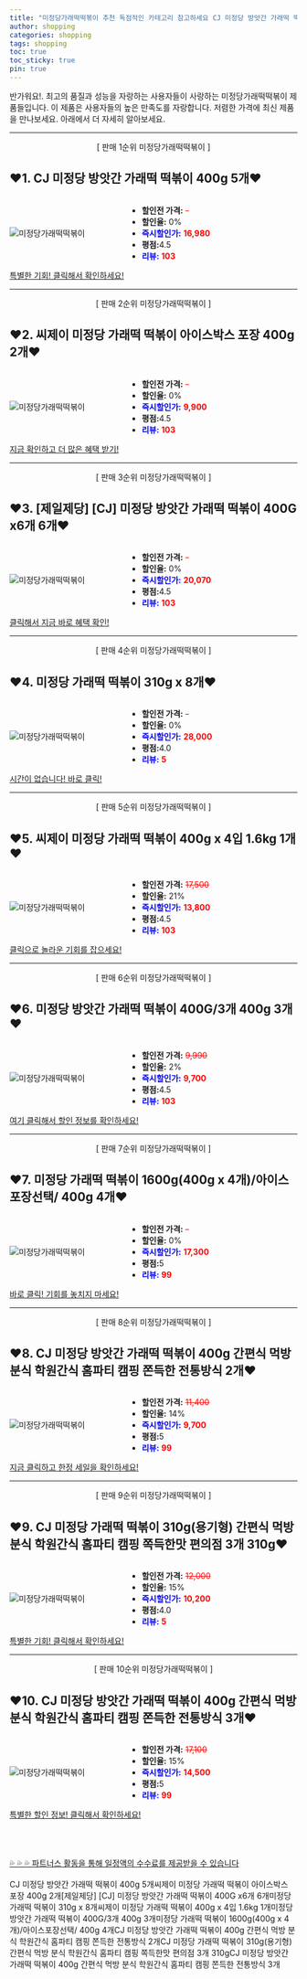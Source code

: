 ```yaml
---
title: "미정당가래떡떡볶이 추천 독점적인 카테고리 참고하세요 CJ 미정당 방앗간 가래떡 떡볶이"
author: shopping
categories: shopping
tags: shopping
toc: true
toc_sticky: true
pin: true
---
```

반가워요!. 최고의 품질과 성능을 자랑하는 사용자들이 사랑하는 미정당가래떡떡볶이 제품들입니다. 이 제품은 사용자들의 높은 만족도를 자랑합니다. 저렴한 가격에 최신 제품을 만나보세요. 아래에서 더 자세히 알아보세요.

---
<p class="toplist" style="margin: 0 auto; display: block; width: fit-content;">[ 판매 1순위 미정당가래떡떡볶이 ]</p>

<h2><strong>❤️1. CJ 미정당 방앗간 가래떡 떡볶이 400g 5개❤️</strong></h2>

<div style="display: flex; align-items: center;">
    <div style="flex: 0.4;">
        <img src="https://thumbnail6.coupangcdn.com/thumbnails/remote/230x230ex/image/vendor_inventory/e073/871f50163244f710ade2c79d911a981a6e1cae41570e90f06da2e384b1bc.jpg" alt="미정당가래떡떡볶이" style="max-width: 100%;">
    </div>
    <div style="flex: 0.6; margin-left: 10px;">
        <ul>
            <li><strong>할인전 가격:</strong> <del style="color: red;">-</del></li>
            <li><strong>할인율:</strong> 0%</li>
            <li><span style='color:blue'><strong>즉시할인가:</strong></span> <span style='color:red'><strong>16,980</strong></span></li>
            <li><strong>평점:</strong>4.5</li>
            <li><span style='color:blue'><strong>리뷰:</strong></span> <span style='color:red'><strong>103</strong></span></li>
        </ul>
    </div>
</div>
<div class="center">
    <a href="https://selin100587.github.io?lptag=AF9450613&subid=githubio&pageKey=7186685918&traceid=V0-153&itemId=19592476713&vendorItemId=85656558660" class="myButton">
        특별한 기회! 클릭해서 확인하세요!
    </a>
</div>


---
<p class="toplist" style="margin: 0 auto; display: block; width: fit-content;">[ 판매 2순위 미정당가래떡떡볶이 ]</p>

<h2><strong>❤️2. 씨제이 미정당 가래떡 떡볶이 아이스박스 포장 400g 2개❤️</strong></h2>

<div style="display: flex; align-items: center;">
    <div style="flex: 0.4;">
        <img src="https://thumbnail10.coupangcdn.com/thumbnails/remote/230x230ex/image/vendor_inventory/9226/c32a99280c870ba0a68966a99ebda7a2212d16345f49a6cab6fc609813e2.jpg" alt="미정당가래떡떡볶이" style="max-width: 100%;">
    </div>
    <div style="flex: 0.6; margin-left: 10px;">
        <ul>
            <li><strong>할인전 가격:</strong> <del style="color: red;">-</del></li>
            <li><strong>할인율:</strong> 0%</li>
            <li><span style='color:blue'><strong>즉시할인가:</strong></span> <span style='color:red'><strong>9,900</strong></span></li>
            <li><strong>평점:</strong>4.5</li>
            <li><span style='color:blue'><strong>리뷰:</strong></span> <span style='color:red'><strong>103</strong></span></li>
        </ul>
    </div>
</div>
<div class="center">
    <a href="https://selin100587.github.io?lptag=AF9450613&subid=githubio&pageKey=7186685918&traceid=V0-153&itemId=23342289517&vendorItemId=90373746005" class="myButton">
        지금 확인하고 더 많은 혜택 받기!
    </a>
</div>


---
<p class="toplist" style="margin: 0 auto; display: block; width: fit-content;">[ 판매 3순위 미정당가래떡떡볶이 ]</p>

<h2><strong>❤️3. [제일제당] [CJ] 미정당 방앗간 가래떡 떡볶이 400G x6개 6개❤️</strong></h2>

<div style="display: flex; align-items: center;">
    <div style="flex: 0.4;">
        <img src="https://thumbnail6.coupangcdn.com/thumbnails/remote/230x230ex/image/vendor_inventory/e073/871f50163244f710ade2c79d911a981a6e1cae41570e90f06da2e384b1bc.jpg" alt="미정당가래떡떡볶이" style="max-width: 100%;">
    </div>
    <div style="flex: 0.6; margin-left: 10px;">
        <ul>
            <li><strong>할인전 가격:</strong> <del style="color: red;">-</del></li>
            <li><strong>할인율:</strong> 0%</li>
            <li><span style='color:blue'><strong>즉시할인가:</strong></span> <span style='color:red'><strong>20,070</strong></span></li>
            <li><strong>평점:</strong>4.5</li>
            <li><span style='color:blue'><strong>리뷰:</strong></span> <span style='color:red'><strong>103</strong></span></li>
        </ul>
    </div>
</div>
<div class="center">
    <a href="https://selin100587.github.io?lptag=AF9450613&subid=githubio&pageKey=7186685918&traceid=V0-153&itemId=17944800667&vendorItemId=85656585064" class="myButton">
        클릭해서 지금 바로 혜택 확인!
    </a>
</div>


---
<p class="toplist" style="margin: 0 auto; display: block; width: fit-content;">[ 판매 4순위 미정당가래떡떡볶이 ]</p>

<h2><strong>❤️4. 미정당 가래떡 떡볶이 310g x 8개❤️</strong></h2>

<div style="display: flex; align-items: center;">
    <div style="flex: 0.4;">
        <img src="https://thumbnail10.coupangcdn.com/thumbnails/remote/230x230ex/image/vendor_inventory/03a8/f4d261ad838219a85a30f8f0751157282649859803c0fafaeeab4ddd8605.jpg" alt="미정당가래떡떡볶이" style="max-width: 100%;">
    </div>
    <div style="flex: 0.6; margin-left: 10px;">
        <ul>
            <li><strong>할인전 가격:</strong> <del style="color: red;">-</del></li>
            <li><strong>할인율:</strong> 0%</li>
            <li><span style='color:blue'><strong>즉시할인가:</strong></span> <span style='color:red'><strong>28,000</strong></span></li>
            <li><strong>평점:</strong>4.0</li>
            <li><span style='color:blue'><strong>리뷰:</strong></span> <span style='color:red'><strong>5</strong></span></li>
        </ul>
    </div>
</div>
<div class="center">
    <a href="https://selin100587.github.io?lptag=AF9450613&subid=githubio&pageKey=7706140788&traceid=V0-153&itemId=20644873494&vendorItemId=87718357707" class="myButton">
        시간이 없습니다! 바로 클릭!
    </a>
</div>


---
<p class="toplist" style="margin: 0 auto; display: block; width: fit-content;">[ 판매 5순위 미정당가래떡떡볶이 ]</p>

<h2><strong>❤️5. 씨제이 미정당 가래떡 떡볶이 400g x 4입 1.6kg 1개❤️</strong></h2>

<div style="display: flex; align-items: center;">
    <div style="flex: 0.4;">
        <img src="https://thumbnail7.coupangcdn.com/thumbnails/remote/230x230ex/image/vendor_inventory/cf66/2b81510dd577d64a5971eaa9e27dcc62e2c38fa9af110ae6466652f92bc6.jpg" alt="미정당가래떡떡볶이" style="max-width: 100%;">
    </div>
    <div style="flex: 0.6; margin-left: 10px;">
        <ul>
            <li><strong>할인전 가격:</strong> <del style="color: red;">17,500</del></li>
            <li><strong>할인율:</strong> 21%</li>
            <li><span style='color:blue'><strong>즉시할인가:</strong></span> <span style='color:red'><strong>13,800</strong></span></li>
            <li><strong>평점:</strong>4.5</li>
            <li><span style='color:blue'><strong>리뷰:</strong></span> <span style='color:red'><strong>103</strong></span></li>
        </ul>
    </div>
</div>
<div class="center">
    <a href="https://selin100587.github.io?lptag=AF9450613&subid=githubio&pageKey=7186685918&traceid=V0-153&itemId=19452851505&vendorItemId=86563518072" class="myButton">
        클릭으로 놀라운 기회를 잡으세요!
    </a>
</div>


---
<p class="toplist" style="margin: 0 auto; display: block; width: fit-content;">[ 판매 6순위 미정당가래떡떡볶이 ]</p>

<h2><strong>❤️6. 미정당 방앗간 가래떡 떡볶이 400G/3개 400g 3개❤️</strong></h2>

<div style="display: flex; align-items: center;">
    <div style="flex: 0.4;">
        <img src="https://thumbnail10.coupangcdn.com/thumbnails/remote/230x230ex/image/vendor_inventory/46e0/02bde4526f87d6a290dad80740978361a04522b9cab1813f6276d32b1537.jpg" alt="미정당가래떡떡볶이" style="max-width: 100%;">
    </div>
    <div style="flex: 0.6; margin-left: 10px;">
        <ul>
            <li><strong>할인전 가격:</strong> <del style="color: red;">9,990</del></li>
            <li><strong>할인율:</strong> 2%</li>
            <li><span style='color:blue'><strong>즉시할인가:</strong></span> <span style='color:red'><strong>9,700</strong></span></li>
            <li><strong>평점:</strong>4.5</li>
            <li><span style='color:blue'><strong>리뷰:</strong></span> <span style='color:red'><strong>103</strong></span></li>
        </ul>
    </div>
</div>
<div class="center">
    <a href="https://selin100587.github.io?lptag=AF9450613&subid=githubio&pageKey=7186685918&traceid=V0-153&itemId=21134784734&vendorItemId=88196472727" class="myButton">
        여기 클릭해서 할인 정보를 확인하세요!
    </a>
</div>


---
<p class="toplist" style="margin: 0 auto; display: block; width: fit-content;">[ 판매 7순위 미정당가래떡떡볶이 ]</p>

<h2><strong>❤️7. 미정당 가래떡 떡볶이 1600g(400g x 4개)/아이스포장선택/ 400g 4개❤️</strong></h2>

<div style="display: flex; align-items: center;">
    <div style="flex: 0.4;">
        <img src="https://thumbnail10.coupangcdn.com/thumbnails/remote/230x230ex/image/vendor_inventory/574b/d67c3caa892c431bde8bf5fab0d389ad4f1858636d0b2160c8f03234d5f9.jpg" alt="미정당가래떡떡볶이" style="max-width: 100%;">
    </div>
    <div style="flex: 0.6; margin-left: 10px;">
        <ul>
            <li><strong>할인전 가격:</strong> <del style="color: red;">-</del></li>
            <li><strong>할인율:</strong> 0%</li>
            <li><span style='color:blue'><strong>즉시할인가:</strong></span> <span style='color:red'><strong>17,300</strong></span></li>
            <li><strong>평점:</strong>5</li>
            <li><span style='color:blue'><strong>리뷰:</strong></span> <span style='color:red'><strong>99</strong></span></li>
        </ul>
    </div>
</div>
<div class="center">
    <a href="https://selin100587.github.io?lptag=AF9450613&subid=githubio&pageKey=7558735797&traceid=V0-153&itemId=23289667663&vendorItemId=90321891338" class="myButton">
        바로 클릭! 기회를 놓치지 마세요!
    </a>
</div>


---
<p class="toplist" style="margin: 0 auto; display: block; width: fit-content;">[ 판매 8순위 미정당가래떡떡볶이 ]</p>

<h2><strong>❤️8. CJ 미정당 방앗간 가래떡 떡볶이 400g 간편식 먹방 분식 학원간식 홈파티 캠핑 쫀득한 전통방식 2개❤️</strong></h2>

<div style="display: flex; align-items: center;">
    <div style="flex: 0.4;">
        <img src="https://thumbnail6.coupangcdn.com/thumbnails/remote/230x230ex/image/vendor_inventory/9142/2917da9557f34028d608b9ba14805d0aea288174e57e5a36e2a4390ed3bd.jpg" alt="미정당가래떡떡볶이" style="max-width: 100%;">
    </div>
    <div style="flex: 0.6; margin-left: 10px;">
        <ul>
            <li><strong>할인전 가격:</strong> <del style="color: red;">11,400</del></li>
            <li><strong>할인율:</strong> 14%</li>
            <li><span style='color:blue'><strong>즉시할인가:</strong></span> <span style='color:red'><strong>9,700</strong></span></li>
            <li><strong>평점:</strong>5</li>
            <li><span style='color:blue'><strong>리뷰:</strong></span> <span style='color:red'><strong>99</strong></span></li>
        </ul>
    </div>
</div>
<div class="center">
    <a href="https://selin100587.github.io?lptag=AF9450613&subid=githubio&pageKey=7558735797&traceid=V0-153&itemId=21512649923&vendorItemId=90068966181" class="myButton">
        지금 클릭하고 한정 세일을 확인하세요!
    </a>
</div>


---
<p class="toplist" style="margin: 0 auto; display: block; width: fit-content;">[ 판매 9순위 미정당가래떡떡볶이 ]</p>

<h2><strong>❤️9. CJ 미정당 가래떡 떡볶이 310g(용기형) 간편식 먹방 분식 학원간식 홈파티 캠핑 쪽득한맛 편의점 3개 310g❤️</strong></h2>

<div style="display: flex; align-items: center;">
    <div style="flex: 0.4;">
        <img src="https://thumbnail6.coupangcdn.com/thumbnails/remote/230x230ex/image/vendor_inventory/9ede/92327598f8cfe178e5bd0b242d689a1e9fdffb6c77a8a1dadf4074f310ae.jpg" alt="미정당가래떡떡볶이" style="max-width: 100%;">
    </div>
    <div style="flex: 0.6; margin-left: 10px;">
        <ul>
            <li><strong>할인전 가격:</strong> <del style="color: red;">12,000</del></li>
            <li><strong>할인율:</strong> 15%</li>
            <li><span style='color:blue'><strong>즉시할인가:</strong></span> <span style='color:red'><strong>10,200</strong></span></li>
            <li><strong>평점:</strong>4.0</li>
            <li><span style='color:blue'><strong>리뷰:</strong></span> <span style='color:red'><strong>5</strong></span></li>
        </ul>
    </div>
</div>
<div class="center">
    <a href="https://selin100587.github.io?lptag=AF9450613&subid=githubio&pageKey=7706140788&traceid=V0-153&itemId=23035217688&vendorItemId=90068967677" class="myButton">
        특별한 기회! 클릭해서 확인하세요!
    </a>
</div>


---
<p class="toplist" style="margin: 0 auto; display: block; width: fit-content;">[ 판매 10순위 미정당가래떡떡볶이 ]</p>

<h2><strong>❤️10. CJ 미정당 방앗간 가래떡 떡볶이 400g 간편식 먹방 분식 학원간식 홈파티 캠핑 쫀득한 전통방식 3개❤️</strong></h2>

<div style="display: flex; align-items: center;">
    <div style="flex: 0.4;">
        <img src="https://thumbnail6.coupangcdn.com/thumbnails/remote/230x230ex/image/vendor_inventory/9142/2917da9557f34028d608b9ba14805d0aea288174e57e5a36e2a4390ed3bd.jpg" alt="미정당가래떡떡볶이" style="max-width: 100%;">
    </div>
    <div style="flex: 0.6; margin-left: 10px;">
        <ul>
            <li><strong>할인전 가격:</strong> <del style="color: red;">17,100</del></li>
            <li><strong>할인율:</strong> 15%</li>
            <li><span style='color:blue'><strong>즉시할인가:</strong></span> <span style='color:red'><strong>14,500</strong></span></li>
            <li><strong>평점:</strong>5</li>
            <li><span style='color:blue'><strong>리뷰:</strong></span> <span style='color:red'><strong>99</strong></span></li>
        </ul>
    </div>
</div>
<div class="center">
    <a href="https://selin100587.github.io?lptag=AF9450613&subid=githubio&pageKey=7558735797&traceid=V0-153&itemId=23035216265&vendorItemId=90068966330" class="myButton">
        특별한 할인 정보! 클릭해서 확인하세요!
    </a>
</div>

<br><br><br>[💦 💦 💦 파트너스 활동을 통해 일정액의 수수료를 제공받을 수 있습니다](https://link.coupang.com/a/bcpT2c)<br><br>CJ 미정당 방앗간 가래떡 떡볶이 400g 5개씨제이 미정당 가래떡 떡볶이 아이스박스 포장 400g 2개[제일제당] [CJ] 미정당 방앗간 가래떡 떡볶이 400G x6개 6개미정당 가래떡 떡볶이 310g x 8개씨제이 미정당 가래떡 떡볶이 400g x 4입 1.6kg 1개미정당 방앗간 가래떡 떡볶이 400G/3개 400g 3개미정당 가래떡 떡볶이 1600g(400g x 4개)/아이스포장선택/ 400g 4개CJ 미정당 방앗간 가래떡 떡볶이 400g 간편식 먹방 분식 학원간식 홈파티 캠핑 쫀득한 전통방식 2개CJ 미정당 가래떡 떡볶이 310g(용기형) 간편식 먹방 분식 학원간식 홈파티 캠핑 쪽득한맛 편의점 3개 310gCJ 미정당 방앗간 가래떡 떡볶이 400g 간편식 먹방 분식 학원간식 홈파티 캠핑 쫀득한 전통방식 3개